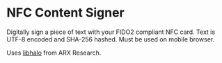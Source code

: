 # NFC Content Signer

Digitally sign a piece of text with your FIDO2 compliant NFC card. Text is UTF-8 encoded and SHA-256 hashed. Must be used on mobile browser.

Uses [libhalo](https://github.com/arx-research/libhalo/blob/master/docs/halo-command-set.md#command-sign) from ARX Research.
